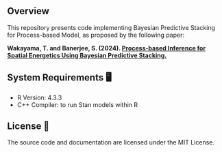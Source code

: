 

## Overview 

This repository presents code implementing Bayesian Predictive Stacking for Process-based Model, as proposed by the following paper:

**Wakayama, T. and Banerjee, S. (2024). [Process-based Inference for Spatial Energetics Using Bayesian Predictive Stacking.](https://arxiv.org/abs/2405.09906)**

## System Requirements 🖥

- R Version: 4.3.3
- C++ Compiler: to run Stan models within R

## License 📄

The source code and documentation are licensed under the MIT License.
